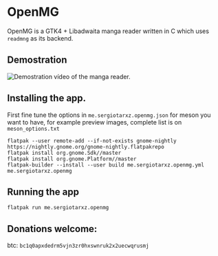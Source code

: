 # OpenMG 

OpenMG is a GTK4 + Libadwaita manga reader written in C which uses `readmng` as its backend.

## Demostration

![Demostration vídeo of the manga reader.](https://gitea.sergiotarxz.freemyip.com/sergiotarxz/mangareader/raw/branch/main/demostration.gif)

## Installing the app.

First fine tune the options in `me.sergiotarxz.openmg.json` for
meson you want to have, for example preview images, complete list is
on `meson_options.txt`

```shell
flatpak --user remote-add --if-not-exists gnome-nightly https://nightly.gnome.org/gnome-nightly.flatpakrepo 
flatpak install org.gnome.Sdk//master
flatpak install org.gnome.Platform//master
flatpak-builder --install --user build me.sergiotarxz.openmg.yml me.sergiotarxz.openmg

```

## Running the app

```shell
flatpak run me.sergiotarxz.openmg
```

## Donations welcome:

btc: `bc1q0apxdedrm5vjn3zr0hxswnruk2x2uecwqrusmj`

